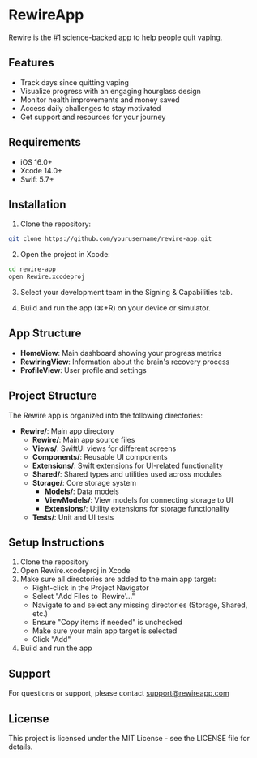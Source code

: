 # RewireApp
Rewire is the #1 science-backed app to help people quit vaping.

## Features

- Track days since quitting vaping
- Visualize progress with an engaging hourglass design
- Monitor health improvements and money saved
- Access daily challenges to stay motivated
- Get support and resources for your journey

## Requirements

- iOS 16.0+
- Xcode 14.0+
- Swift 5.7+

## Installation

1. Clone the repository:
```bash
git clone https://github.com/yourusername/rewire-app.git
```

2. Open the project in Xcode:
```bash
cd rewire-app
open Rewire.xcodeproj
```

3. Select your development team in the Signing & Capabilities tab.

4. Build and run the app (⌘+R) on your device or simulator.

## App Structure

- **HomeView**: Main dashboard showing your progress metrics
- **RewiringView**: Information about the brain's recovery process
- **ProfileView**: User profile and settings

## Project Structure

The Rewire app is organized into the following directories:

- **Rewire/**: Main app directory
  - **Rewire/**: Main app source files
  - **Views/**: SwiftUI views for different screens
  - **Components/**: Reusable UI components
  - **Extensions/**: Swift extensions for UI-related functionality
  - **Shared/**: Shared types and utilities used across modules
  - **Storage/**: Core storage system
    - **Models/**: Data models
    - **ViewModels/**: View models for connecting storage to UI
    - **Extensions/**: Utility extensions for storage functionality
  - **Tests/**: Unit and UI tests

## Setup Instructions

1. Clone the repository
2. Open Rewire.xcodeproj in Xcode
3. Make sure all directories are added to the main app target:
   - Right-click in the Project Navigator
   - Select "Add Files to 'Rewire'..."
   - Navigate to and select any missing directories (Storage, Shared, etc.)
   - Ensure "Copy items if needed" is unchecked
   - Make sure your main app target is selected
   - Click "Add"
4. Build and run the app

## Support

For questions or support, please contact support@rewireapp.com

## License

This project is licensed under the MIT License - see the LICENSE file for details.
